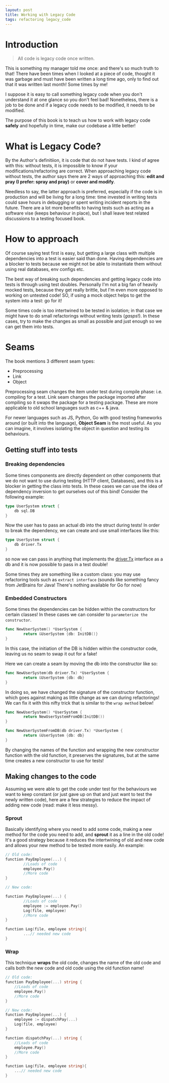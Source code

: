 ```yaml
---
layout: post
title: Working with Legacy Code
tags: refactoring legacy_code
---
```


# Introduction

> All code is legacy code once written.

This is something my manager told me once: and there's so much truth to that! There have been times when I looked at a piece of code, thought it was garbage and must have been written a long time ago, only to find out that it was written last month! Some times by me!

I suppose it is easy to call something legacy code when you don't understand it at one glance so you don't feel bad! Nonetheless, there is a job to be done and if a legacy code needs to be modified, it needs to be modified.

The purpose of this book is to teach us how to work with legacy code **safely** and hopefully in time, make our codebase a little better!

# What is Legacy Code?

By the Author's definitiion, it is code that do not have tests. I kind of agree with this: without tests, it is impossible to know if your modifications/refactoring are correct. When approaching legacy code without tests, the author says there are 2 ways of approaching this: **edit and pray (I prefer: spray and pray)** or **cover and modify**.

Needless to say, the latter approach is preferred, especially if the code is in production and will be living for a long time: time invested in writing tests could save hours in debugging or spent writing incident reports in the future. There are a lot more benefits to having tests such as acting as a software vise (keeps behaviour in place), but I shall leave test related discussions to a testing focused book.

# How to approach

Of course saying test first is easy, but getting a large class with multiple dependencies into a test is easier said than done. Having dependencies are a blocker to tests because we might not be able to instantiate them without using real databases, env configs etc.

The best way of breaking such dependencies and getting legacy code into tests is through using test doubles. Personally I'm not a big fan of heavily mocked tests, because they get really brittle, but I'm even more opposed to working on untested code! SO, if using a mock object helps to get the system into a test: go for it!

Some times code is too intertwined to be tested in isolation; in that case we might have to do small refactorings without writing tests (_gasps_!). In these cases, try to make the changes as small as possible and just enough so we can get them into tests.

# Seams

The book mentions 3 different seam types:

- Preprocessing
- Link
- Object

Preprocessing seam changes the item under test during compile phase: i.e. compiling for a test. Link seam changes the package imported after compiling so it swaps the package for a testing package. These are more applicable to old school languages such as c++ & java.

For newer languages such as JS, Python, Go with good testing frameworks around (or built into the language), **Object Seam** is the most useful. As you can imagine, it involves isolating the object in question and testing its behaviours.

## Getting stuff into tests

### Breaking dependencies

Some times components are directly dependent on other components that we do not want to use during testing (HTTP client, Databases), and this is a blocker in getting the class into tests. In these cases we can use the idea of dependency inversion to get ourselves out of this bind! Consider the following example:

```go
type UserSystem struct {
	db sql.DB
}
```

Now the user has to pass an actual db into the struct during tests! In order to break the dependency, we can create and use small interfaces like this:

```go
type UserSystem struct {
	db driver.Tx
}
```

so now we can pass in anything that implements the [driver.Tx](https://pkg.go.dev/database/sql/driver#Tx) interface as a db and it is now possible to pass in a test double!

Some times they are something like a custom class: you may use refactoring tools such as `extract interface` (sounds like something fancy from JetBrains for Java! There's nothing available for Go for now)

### Embedded Constructors

Some times the dependencies can be hidden within the constructors for certain classes! In these cases we can consider to `parameterize the constructor`.

```go
func NewUserSystem() *UserSystem {
		return &UserSystem {db: InitDB()}
}
```

In this case, the initiation of the DB is hidden within the constructor code, leaving us no seam to swap it out for a fake!

Here we can create a seam by moving the db into the constructor like so:

```go
func NewUserSystem(db driver.Tx) *UserSystem {
		return &UserSystem {db: db}
}
```

In doing so, we have changed the signature of the constructor function, which goes against making as little change as we can during refactorings! We can fix it with this nifty trick that is similar to the `wrap method` below!

```go
func NewUserSystem() *UserSystem {
		return NewUserSystemFromDB(InitDB())
}

func NewUserSystemFromDB(db driver.Tx) *UserSystem {
		return &UserSystem {db: db}
}
```

By changing the names of the function and wrapping the new constructor function with the old function, it preserves the signatures, but at the same time creates a new constructor to use for tests!

## Making changes to the code

Assuming we were able to get the code under test for the behaviours we want to keep constant (or just gave up on that and just want to test the newly written code), here are a few strategies to reduce the impact of adding new code (read: make it less messy).

### Sprout

Basically identifying where you need to add some code, making a new method for the code you need to add, and **sprout** it as a line in the old code! It's a good strategy because it reduces the intertwining of old and new code and allows your new method to be tested more easily.
An example:

```go
// Old code:
function PayEmployee(...) {
		//Loads of code
		employee.Pay()
		//More code
}

// New code:

function PayEmployee(...) {
		//Loads of code
		employee := employee.Pay()
		Log(file, employee)
		//More code
}

function Log(file, employee string){
		...// needed new code
}
```

### Wrap

This technique **wraps** the old code, changes the name of the old code and calls both the new code and old code using the old function name!

```go
// Old code:
function PayEmployee(...) string {
	//Loads of code
	employee.Pay()
	//More code
}

// New code:
function PayEmployee(...) {
	employee := dispatchPay(...)
	Log(file, employee)
}

function dispatchPay(...) string {
	//Loads of code
	employee.Pay()
	//More code
}

function Log(file, employee string){
	...// needed new code
}
```
